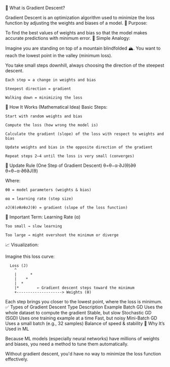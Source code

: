 🔷 What is Gradient Descent?

Gradient Descent is an optimization algorithm used to minimize the loss function by adjusting the weights and biases of a model.
🎯 Purpose:

To find the best values of weights and bias so that the model makes accurate predictions with minimum error.
🧠 Simple Analogy:

Imagine you are standing on top of a mountain blindfolded 🏔️.
You want to reach the lowest point in the valley (minimum loss).

You take small steps downhill, always choosing the direction of the steepest descent.

    Each step = a change in weights and bias

    Steepest direction = gradient

    Walking down = minimizing the loss

🧮 How It Works (Mathematical Idea)
Basic Steps:

    Start with random weights and bias

    Compute the loss (how wrong the model is)

    Calculate the gradient (slope) of the loss with respect to weights and bias

    Update weights and bias in the opposite direction of the gradient

    Repeat steps 2–4 until the loss is very small (converges)

🧾 Update Rule (One Step of Gradient Descent)
θ=θ−α⋅∂J(θ)∂θ
θ=θ−α⋅∂θ∂J(θ)​

Where:

    θθ = model parameters (weights & bias)

    αα = learning rate (step size)

    ∂J(θ)∂θ∂θ∂J(θ)​ = gradient (slope of the loss function)

🔑 Important Term: Learning Rate (α)

    Too small → slow learning

    Too large → might overshoot the minimum or diverge

📈 Visualization:

Imagine this loss curve:

      Loss (J)
        ^
        |      *
        |    *
        |  *
        |*        ← Gradient descent steps toward the minimum
        +--------------------> Weights (θ)

Each step brings you closer to the lowest point, where the loss is minimum.
✅ Types of Gradient Descent
Type	Description	Example
Batch GD	Uses the whole dataset to compute the gradient	Stable, but slow
Stochastic GD (SGD)	Uses one training example at a time	Fast, but noisy
Mini-Batch GD	Uses a small batch (e.g., 32 samples)	Balance of speed & stability
🧠 Why It’s Used in ML

Because ML models (especially neural networks) have millions of weights and biases, you need a method to tune them automatically.

Without gradient descent, you'd have no way to minimize the loss function effectively.